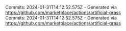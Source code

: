 Commits: 2024-01-31T14:12:52.575Z - Generated via https://github.com/marketplace/actions/artificial-grass
<br>
Commits: 2024-01-31T14:12:52.575Z - Generated via https://github.com/marketplace/actions/artificial-grass
<br>
